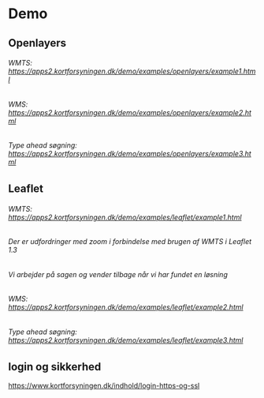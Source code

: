 # Demo

## Openlayers

###### WMTS: https://apps2.kortforsyningen.dk/demo/examples/openlayers/example1.html


###### WMS: https://apps2.kortforsyningen.dk/demo/examples/openlayers/example2.html

###### Type ahead søgning: https://apps2.kortforsyningen.dk/demo/examples/openlayers/example3.html



## Leaflet

###### WMTS: https://apps2.kortforsyningen.dk/demo/examples/leaflet/example1.html

###### Der er udfordringer med zoom i forbindelse med brugen af WMTS i Leaflet 1.3

###### Vi arbejder på sagen og vender tilbage når vi har fundet en løsning 

###### WMS: https://apps2.kortforsyningen.dk/demo/examples/leaflet/example2.html

###### Type ahead søgning: https://apps2.kortforsyningen.dk/demo/examples/leaflet/example3.html




## login og sikkerhed
https://www.kortforsyningen.dk/indhold/login-https-og-ssl
